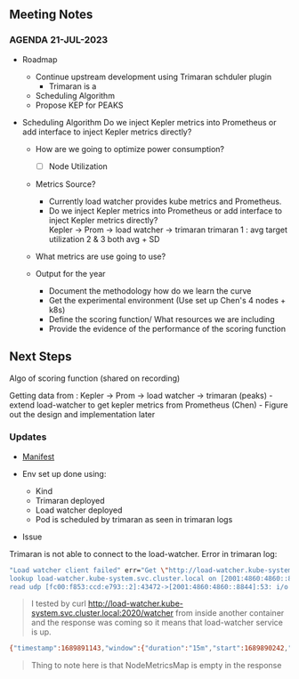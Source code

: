 ## Meeting Notes

### AGENDA 21-JUL-2023

- Roadmap

    - Continue upstream development using Trimaran schduler plugin
        - Trimaran is a 
    - Scheduling Algorithm 
    - Propose KEP for PEAKS


- Scheduling Algorithm Do we inject Kepler metrics into Prometheus or add interface to inject Kepler metrics directly?


    - How are we going to optimize power consumption?
        -  [ ] Node Utilization
    - Metrics Source? 
        - Currently load watcher provides kube metrics and Prometheus. 
        - Do we inject Kepler metrics into Prometheus or add interface to inject Kepler metrics directly?    
            Kepler -> Prom -> load watcher -> trimaran
             trimaran 1 : avg target utilization
             2 & 3 both avg + SD  

    - What metrics are use going to use?

    - Output for the year
        - Document the methodology how do we learn the curve
        - Get the experimental environment (Use set up Chen's 4 nodes + k8s)
        - Define the scoring function/ What resources we are including
        - Provide the evidence of the performance of the scoring function

## Next Steps

Algo of scoring function
    (shared on recording)

Getting data from : Kepler -> Prom -> load watcher -> trimaran (peaks)
    - extend load-watcher to get kepler metrics from Prometheus (Chen)
    - Figure out the design and implementation later

### Updates

- [Manifest](https://github.com/husky-parul/peaks/tree/trimaran/manifests)

- Env set up done using:
    - Kind
    - Trimaran deployed
    - Load watcher deployed
    - Pod is scheduled by trimaran as seen in trimaran logs


- Issue

Trimaran is not able to connect to the load-watcher. Error in trimaran log:

``` sh
"Load watcher client failed" err="Get \"http://load-watcher.kube-system.svc.cluster.local:2020/watcher\": dial tcp: 
lookup load-watcher.kube-system.svc.cluster.local on [2001:4860:4860::8844]:53: 
read udp [fc00:f853:ccd:e793::2]:43472->[2001:4860:4860::8844]:53: i/o timeout"
```
> I tested by  curl http://load-watcher.kube-system.svc.cluster.local:2020/watcher from inside another container and the response was coming so it means that load-watcher service is up. 

``` sh
{"timestamp":1689891143,"window":{"duration":"15m","start":1689890242,"end":1689891142},"source":"Prometheus","data":{"NodeMetricsMap":{}}}/
```
> Thing to note here is that NodeMetricsMap is empty in the response

